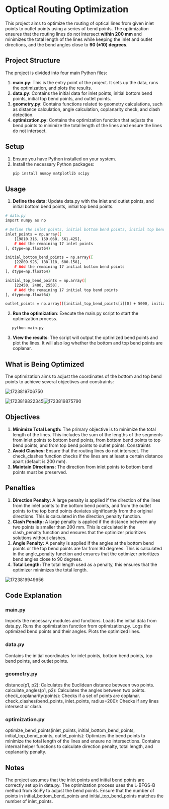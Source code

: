 # Optical Routing Optimization

This project aims to optimize the routing of optical lines from given inlet points to outlet points using a series of bend points. The optimization ensures that the routing lines do not intersect **within 200 mm** and minimizes the total length of the lines while keeping the inlet and outlet directions, and the bend angles close to **90 (±10) degrees**.

## Project Structure

The project is divided into four main Python files:

1. **main.py**: This is the entry point of the project. It sets up the data, runs the optimization, and plots the results.
2. **data.py**: Contains the initial data for inlet points, initial bottom bend points, initial top bend points, and outlet points.
3. **geometry.py**: Contains functions related to geometry calculations, such as distance calculation, angle calculation, coplanarity check, and clash detection.
4. **optimization.py**: Contains the optimization function that adjusts the bend points to minimize the total length of the lines and ensure the lines do not intersect.

## Setup

1. Ensure you have Python installed on your system.
2. Install the necessary Python packages:
   ```bash
   pip install numpy matplotlib scipy
   ```

## Usage

1. **Define the data**: Update data.py with the inlet and outlet points, and initial bottom bend points, initial top bend points.

```bash
# data.py
import numpy as np

# Define the inlet points, initial bottom bend points, initial top bend points, and outlet points
inlet_points = np.array([
    [19810.316, 159.068, 561.425],
    # Add the remaining 17 inlet points
], dtype=np.float64)

initial_bottom_bend_points = np.array([
    [22809.926, 188.118, 600.158],
    # Add the remaining 17 initial bottom bend points
], dtype=np.float64)

initial_top_bend_points = np.array([
    [22450, 2400, 2550],
    # Add the remaining 17 initial top bend points
], dtype=np.float64)

outlet_points = np.array([[initial_top_bend_points[i][0] + 5000, initial_top_bend_points[i][1], initial_top_bend_points[i][2]] for i in range(len(initial_top_bend_points))], dtype=np.float64)
```

2. **Run the optimization**: Execute the main.py script to start the optimization process.

```bash
   python main.py
```

3. **View the results**: The script will output the optimized bend points and plot the lines. It will also log whether the bottom and top bend points are coplanar.

## What is Being Optimized

The optimization aims to adjust the coordinates of the bottom and top bend points to achieve several objectives and constraints:

![1723819706750](image/README/1723819706750.png)

![1723819822345](image/README/1723819822345.png)![1723819875790](image/README/1723819875790.png)

## Objectives

1. **Minimize Total Length:** The primary objective is to minimize the total length of the lines. This includes the sum of the lengths of the segments from inlet points to bottom bend points, from bottom bend points to top bend points, and from top bend points to outlet points.
   Constraints
2. **Avoid Clashes:** Ensure that the routing lines do not intersect. The check_clashes function checks if the lines are at least a certain distance apart (default is 200 mm).
3. **Maintain Directions:** The direction from inlet points to bottom bend points must be preserved.

## Penalties

1. **Direction Penalty:** A large penalty is applied if the direction of the lines from the inlet points to the bottom bend points, and from the outlet points to the top bend points deviates significantly from the original directions. This is calculated in the direction_penalty function.
2. **Clash Penalty:** A large penalty is applied if the distance between any two points is smaller than 200 mm. This is calculated in the clash_penalty function and ensures that the optimizer prioritizes solutions without clashes.
3. **Angle Penalty:** A penalty is applied if the angles at the bottom bend points or the top bend points are far from 90 degrees. This is calculated in the angle_penalty function and ensures that the optimizer prioritizes bend angles close to 90 degrees.
4. **Total Length:** The total length used as a penalty, this ensures that the optimizer minimizes the total length.

![1723819949656](image/README/1723819949656.png)

## Code Explanation

### **main.py**

Imports the necessary modules and functions.
Loads the initial data from data.py.
Runs the optimization function from optimization.py.
Logs the optimized bend points and their angles.
Plots the optimized lines.

### **data.py**

Contains the initial coordinates for inlet points, bottom bend points, top bend points, and outlet points.

### **geometry.py**

distance(p1, p2): Calculates the Euclidean distance between two points.
calculate_angles(p1, p2): Calculates the angles between two points.
check_coplanarity(points): Checks if a set of points are coplanar.
check_clashes(bend_points, inlet_points, radius=200): Checks if any lines intersect or clash.

### **optimization.py**

optimize_bend_points(inlet_points, initial_bottom_bend_points, initial_top_bend_points, outlet_points): Optimizes the bend points to minimize the total length of the lines and ensure no intersections.
Contains internal helper functions to calculate direction penalty, total length, and coplanarity penalty.

## Notes

The project assumes that the inlet points and initial bend points are correctly set up in data.py.
The optimization process uses the L-BFGS-B method from SciPy to adjust the bend points.
Ensure that the number of points in initial_bottom_bend_points and initial_top_bend_points matches the number of inlet_points.
